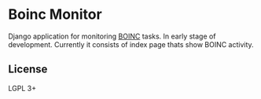 # Boinc Monitor
Django application for monitoring [BOINC](http://boinc.berkeley.edu) tasks.
In early stage of development. Currently it consists of index page thats show BOINC activity.

## License
LGPL 3+
